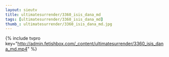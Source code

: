 ```yaml
--- 
layout: sieutv
title: ultimatesurrender/3360_isis_dana_md
tags: [ultimatesurrender/3360_isis_dana_md]
thumb_: ultimatesurrender/3360_isis_dana_md.jpg
---
```

{% include tvpro key="http://admin.fetishbox.com/_content/ultimatesurrender/3360_isis_dana_md.mp4" %} 
